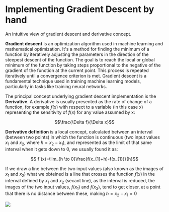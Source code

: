 # Implementing Gradient Descent by hand 
An intuitive view of gradient descent and derivative concept.

**Gradient descent** is an optimization algorithm used in machine learning and mathematical optimization. It's a method for finding the minimum of a function by iteratively adjusting the parameters in the direction of the steepest descent of the function. The goal is to reach the local or global minimum of the function by taking steps proportional to the negative of the gradient of the function at the current point. This process is repeated iteratively until a convergence criterion is met. Gradient descent is a fundamental technique used in training machine learning models, particularly in tasks like training neural networks.

The principal concept underlying gradient descent implementation is the **Derivative**. A derivative is usually presented as the rate of change of a function, for example $f(x)$ with respect to a variable (in this case x) representing the sensitivity of $f(x)$ for any value assumed by x: 
  
$$\frac{\Delta f}{\Delta x}$$


   **Derivative definition** is a local concept, calculated between an interval (between two points) in which the function is continuous (two input values $x_{1}$ and $x_{2}$, where $h=x_{2}-x_{1}$), and represented as the limit of that same interval when it gets down to 0, we usually found it as:

$$ f´(x)=\lim_{h \to 0}\frac{f(x_{1}+h)-f(x_{1})}{h}$$

   If we draw a line between the two input values (also known as the images of $x_{1}$ and $x_{2}$) what we obteined is a line that crosses the function $f(x)$ in the interval defined by $x_{1}$ and $x_{2}$ (secant line), as the interval is reduced, the images of the two input values, $f(x_{1})$ and $f(x_{2})$, tend to get closer, at a point that there is no distance between these, making $h=x_{2}-x_{1}=0$

   ![](animation/simple_descent_1.gif)
